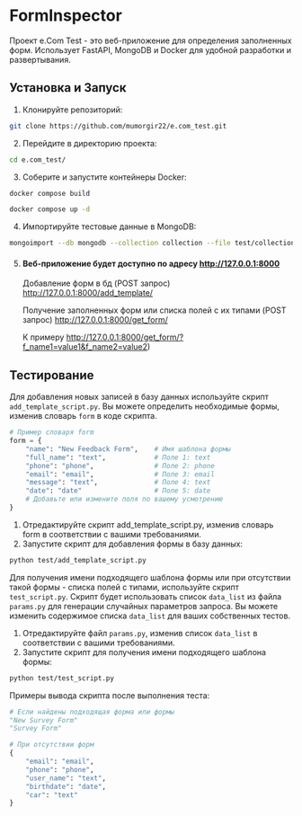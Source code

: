 # FormInspector

Проект e.Сom Test - это веб-приложение для определения заполненных форм. Использует FastAPI, MongoDB и Docker для удобной разработки и развертывания.

## Установка и Запуск

1. Клонируйте репозиторий:

```bash
git clone https://github.com/mumorgir22/e.com_test.git
```
2. Перейдите в директорию проекта:
```bash
cd e.com_test/
```
3. Соберите и запустите контейнеры Docker:
```bash
docker compose build
```
```bash
docker compose up -d
```
4. Импортируйте тестовые данные в MongoDB:
```bash
mongoimport --db mongodb --collection collection --file test/collection.json --jsonArray
```
5. #### Веб-приложение будет доступно по адресу http://127.0.0.1:8000

   Добавление форм в бд (POST запрос) http://127.0.0.1:8000/add_template/
   
   Получение заполненных форм или списка полей с их типами (POST запрос) http://127.0.0.1:8000/get_form/
   
   К примеру http://127.0.0.1:8000/get_form/?f_name1=value1&f_name2=value2)

## Тестирование
Для добавления новых записей в базу данных используйте скрипт `add_template_script.py`. Вы можете определить необходимые формы, изменив словарь `form` в коде скрипта.
```python
# Пример словаря form
form = {
    "name": "New Feedback Form",    # Имя шаблона формы
    "full_name": "text",            # Поле 1: text
    "phone": "phone",               # Поле 2: phone
    "email": "email",               # Поле 3: email
    "message": "text",              # Поле 4: text
    "date": "date"                  # Поле 5: date
    # Добавьте или измените поля по вашему усмотрению
}
```
1. Отредактируйте скрипт add_template_script.py, изменив словарь form в соответствии с вашими требованиями.
2. Запустите скрипт для добавления формы в базу данных:
```bash
python test/add_template_script.py
```

Для получения имени подходящего шаблона формы или при отсутствии такой формы - списка полей с типами, используйте скрипт `test_script.py`. Скрипт будет использовать список `data_list` из файла `params.py` для генерации случайных параметров запроса. Вы можете изменить содержимое списка `data_list` для ваших собственных тестов.
1. Отредактируйте файл `params.py`, изменив список `data_list` в соответствии с вашими требованиями.
2. Запустите скрипт для получения имени подходящего шаблона формы:
```bash
python test/test_script.py
```
Примеры вывода скрипта после выполнения теста:
```python
# Если найдены подходящая форма или формы
"New Survey Form"
"Survey Form"

# При отсутствии форм
{
    "email": "email",
    "phone": "phone",
    "user_name": "text",
    "birthdate": "date",
    "car": "text"
}
```
